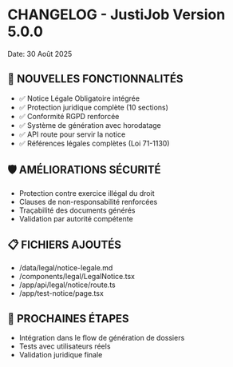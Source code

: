 # CHANGELOG - JustiJob Version 5.0.0
Date: 30 Août 2025

## 🚀 NOUVELLES FONCTIONNALITÉS
- ✅ Notice Légale Obligatoire intégrée
- ✅ Protection juridique complète (10 sections)
- ✅ Conformité RGPD renforcée
- ✅ Système de génération avec horodatage
- ✅ API route pour servir la notice
- ✅ Références légales complètes (Loi 71-1130)

## 🛡️ AMÉLIORATIONS SÉCURITÉ
- Protection contre exercice illégal du droit
- Clauses de non-responsabilité renforcées
- Traçabilité des documents générés
- Validation par autorité compétente

## 📋 FICHIERS AJOUTÉS
- /data/legal/notice-legale.md
- /components/legal/LegalNotice.tsx
- /app/api/legal/notice/route.ts
- /app/test-notice/page.tsx

## 🔄 PROCHAINES ÉTAPES
- Intégration dans le flow de génération de dossiers
- Tests avec utilisateurs réels
- Validation juridique finale